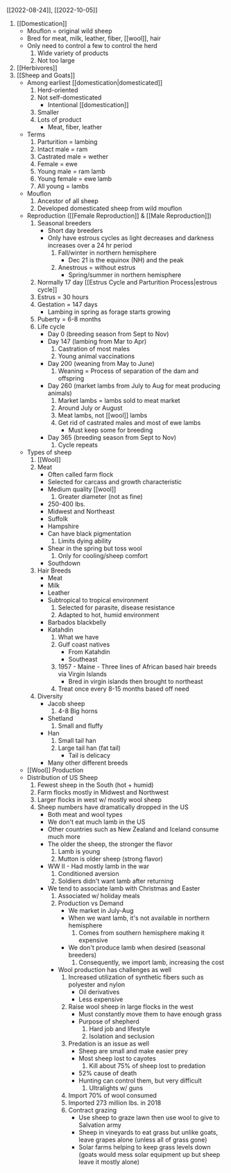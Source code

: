 [[2022-08-24]], [[2022-10-05]]

1. [[Domestication]]
	- Mouflon = original wild sheep
	- Bred for meat, milk, leather, fiber, [[wool]], hair
	- Only need to control a few to control the herd
		1. Wide variety of products
		2. Not too large
2. [[Herbivores]]
3. [[Sheep and Goats]]
	- Among earliest [[domestication|domesticated]]
		1. Herd-oriented
		2. Not self-domesticated
			- Intentional [[domestication]]
		3. Smaller
		4. Lots of product
			- Meat, fiber, leather
	- Terms
		1. Parturition = lambing 
		2. Intact male = ram
		3. Castrated male = wether
		4. Female = ewe
		5. Young male = ram lamb
		6. Young female = ewe lamb
		7. All young = lambs
	- Mouflon
		1. Ancestor of all sheep
		2. Developed domesticated sheep from wild mouflon
	- Reproduction ([[Female Reproduction]] & [[Male Reproduction]])
		1. Seasonal breeders
			- Short day breeders
			- Only have estrous cycles as light decreases and darkness increases over a 24 hr period
				1. Fall/winter in northern hemisphere
					- Dec 21 is the equinox (NH) and the peak
				2. Anestrous = without estrus
					- Spring/summer in northern hemisphere
		1. Normally 17 day [[Estrus Cycle and Parturition Process|estrous cycle]]
		2. Estrus = 30 hours
		3. Gestation = 147 days
			- Lambing in spring as forage starts growing
		4. Puberty = 6-8 months
		5. Life cycle
			- Day 0 (breeding season from Sept to Nov)
			- Day 147 (lambing from Mar to Apr)
				1. Castration of most males
				2. Young animal vaccinations 
			- Day 200 (weaning from May to June)
				1. Weaning = Process of separation of the dam and offspring  
			- Day 260 (market lambs from July to Aug for meat producing animals)
				1. Market lambs = lambs sold to meat market
				2. Around July or August
				3. Meat lambs, not [[wool]] lambs
				4. Get rid of castrated males and most of ewe lambs
					- Must keep some for breeding
			- Day 365 (breeding season from Sept to Nov)
				1. Cycle repeats
	- Types of sheep
		1. [[Wool]]
		2. Meat
			- Often called farm flock
			- Selected for carcass and growth characteristic
			- Medium quality [[wool]]
				1. Greater diameter (not as fine)
			- 250-400 lbs.
			- Midwest and Northeast
			- Suffolk
			- Hampshire
			- Can have black pigmentation
				1. Limits dying ability
			- Shear in the spring but toss wool
				1. Only for cooling/sheep comfort 
			- Southdown 
		3. Hair Breeds
			- Meat
			- Milk
			- Leather
			- Subtropical to tropical environment
				1. Selected for parasite, disease resistance
				2. Adapted to hot, humid environment
			- Barbados blackbelly
			- Katahdin
				1. What we have
				3. Gulf coast natives
					- From Katahdin
					- Southeast
				4. 1957 - Maine - Three lines of African based hair breeds via Virgin Islands
					- Bred in virgin islands then brought to northeast
				5. Treat once every 8-15 months based off need
		4. Diversity
			- Jacob sheep
				1. 4-8 Big horns
			- Shetland
				1. Small and fluffy
			- Han
				1. Small tail han
				2. Large tail han (fat tail)
					- Tail is delicacy 
			- Many other different breeds
	- [[Wool]] Production
	- Distribution of US Sheep
		1. Fewest sheep in the South (hot + humid)
		3. Farm flocks mostly in Midwest and Northwest
		4. Larger flocks in west w/ mostly wool sheep
		5. Sheep numbers have dramatically dropped in the US
			- Both meat and wool types
			- We don't eat much lamb in the US
			- Other countries such as New Zealand and Iceland consume much more
			- The older the sheep, the stronger the flavor
				1. Lamb is young
				2. Mutton is older sheep (strong flavor)
			- WW II - Had mostly lamb in the war
				1. Conditioned aversion
				2. Soldiers didn't want lamb after returning
			- We tend to associate lamb with Christmas and Easter
				1. Associated w/ holiday meals
				2. Production vs Demand
					- We market in July-Aug
					- When we want lamb, it's not available in northern hemisphere
						1. Comes from southern hemisphere making it expensive
					- We don't produce lamb when desired (seasonal breeders)
						1. Consequently, we import lamb, increasing the cost
				- Wool production has challenges as well
					1. Increased utilization of synthetic fibers such as polyester and nylon
						- Oil derivatives
						- Less expensive
					2. Raise wool sheep in large flocks in the west
						- Must constantly move them to have enough grass
						- Purpose of shepherd
							1. Hard job and lifestyle
							2. Isolation and seclusion
					3. Predation is an issue as well
						- Sheep are small and make easier prey
						- Most sheep lost to cayotes 
							1. Kill about 75% of sheep lost to predation
						 - 52% cause of death
						 - Hunting can control them, but very difficult
							 1. Ultralights w/ guns
					4. Import 70% of wool consumed
					5. Imported 273 million lbs. in 2018
					6. Contract grazing
						- Use sheep to graze lawn then use wool to give to Salvation army
						- Sheep in vineyards to eat grass but unlike goats, leave grapes alone (unless all of grass gone)
						- Solar farms helping to keep grass levels down (goats would mess solar equipment up but sheep leave it mostly alone)